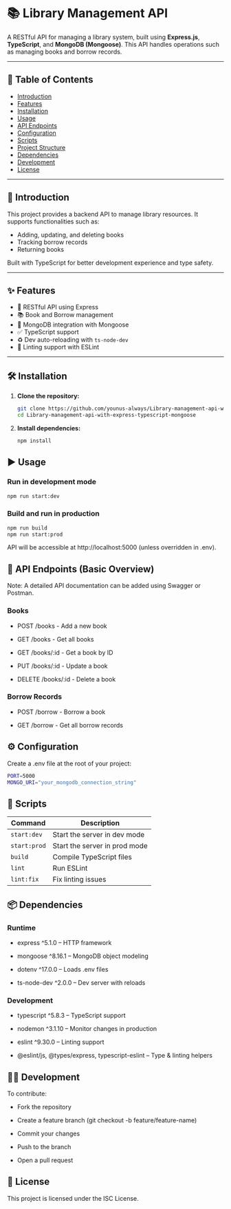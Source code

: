 # 📚 Library Management API

A RESTful API for managing a library system, built using **Express.js**, **TypeScript**, and **MongoDB (Mongoose)**. This API handles operations such as managing books and borrow records.

---

## 📑 Table of Contents

- [Introduction](#-introduction)
- [Features](#-features)
- [Installation](#-installation)
- [Usage](#-usage)
- [API Endpoints](#-api-endpoints)
- [Configuration](#-configuration)
- [Scripts](#-scripts)
- [Project Structure](#-project-structure)
- [Dependencies](#-dependencies)
- [Development](#-development)
- [License](#-license)

---

## 📖 Introduction

This project provides a backend API to manage library resources. It supports functionalities such as:

- Adding, updating, and deleting books
- Tracking borrow records
- Returning books

Built with TypeScript for better development experience and type safety.

---

## ✨ Features

- 🚀 RESTful API using Express
- 📚 Book and Borrow management
- 🧠 MongoDB integration with Mongoose
- ✅ TypeScript support
- ♻️ Dev auto-reloading with `ts-node-dev`
- 📏 Linting support with ESLint

---

## 🛠️ Installation

1. **Clone the repository:**

   ```bash
   git clone https://github.com/younus-always/Library-management-api-with-express-typescript-mongoose.git
   cd Library-management-api-with-express-typescript-mongoose
   ```

2. **Install dependencies:**

   ```bash
   npm install
   ```

## ▶️ Usage

### Run in development mode

```bash
npm run start:dev
```

### Build and run in production

```bash
npm run build
npm run start:prod
```

API will be accessible at http://localhost:5000 (unless overridden in .env).

## 📡 API Endpoints (Basic Overview)

Note: A detailed API documentation can be added using Swagger or Postman.

### Books

- POST /books - Add a new book

- GET /books - Get all books

- GET /books/:id - Get a book by ID

- PUT /books/:id - Update a book

- DELETE /books/:id - Delete a book

### Borrow Records

- POST /borrow - Borrow a book

- GET /borrow - Get all borrow records

## ⚙️ Configuration

Create a .env file at the root of your project:

```bash
PORT=5000
MONGO_URI="your_mongodb_connection_string"
```

## 📜 Scripts

| Command      | Description                   |
| ------------ | ----------------------------- |
| `start:dev`  | Start the server in dev mode  |
| `start:prod` | Start the server in prod mode |
| `build`      | Compile TypeScript files      |
| `lint`       | Run ESLint                    |
| `lint:fix`   | Fix linting issues            |

## 📦 Dependencies

### Runtime

- express ^5.1.0 – HTTP framework

- mongoose ^8.16.1 – MongoDB object modeling

- dotenv ^17.0.0 – Loads .env files

- ts-node-dev ^2.0.0 – Dev server with reloads

### Development

- typescript ^5.8.3 – TypeScript support

- nodemon ^3.1.10 – Monitor changes in production

- eslint ^9.30.0 – Linting support

- @eslint/js, @types/express, typescript-eslint – Type & linting helpers

## 👨‍💻 Development

To contribute:

- Fork the repository

- Create a feature branch (git checkout -b feature/feature-name)

- Commit your changes

- Push to the branch

- Open a pull request

## 📄 License

This project is licensed under the ISC License.

